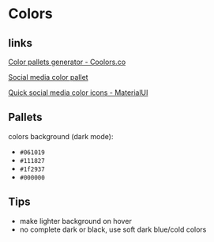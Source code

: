 # Colors

## links

[Color pallets generator - Coolors.co](https://coolors.co/)

[Social media color pallet](https://www.lockedownseo.com/social-media-colors/#twitter)

[Quick social media color icons - MaterialUI](https://materialui.co/socialcolors/)

## Pallets

colors background (dark mode):

- `#061019`
- `#111827`
- `#1f2937`
- `#000000`

## Tips

- make lighter background on hover
- no complete dark or black, use soft dark blue/cold colors
